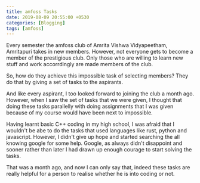 ```yaml
---
title: amfoss Tasks
date: 2019-08-09 20:55:00 +0530
categories: [Blogging]
tags: [amfoss]
---
```


Every semester the amfoss club of Amrita Vishwa Vidyapeetham, Amritapuri takes in new members. However, not everyone gets to become a member of the prestigious club. Only those who are willing to learn new stuff and work accorrdingly are made members of the club.

So, how do they achieve this impossible task of selecting members? They do that by giving  a set of tasks to the aspirants.  

And like every aspirant, I too looked forward to joining the club a month ago. However, when I saw the set of tasks that we were given, I thought that doing these tasks parallelly with doing assignments that I was given because of my course would have been next to impossible.

Having learnt basic C++ coding in my high school, I was afraid that I wouldn't be abe to do the tasks that used languages like rust, python and javascript. However, I didn't give up hope and started searching the all knowing google for some help. Google, as always didn't disappoint and sooner rather than later I had drawn up enough courage to start solving the tasks.

That was a month ago, and now I can only say that, indeed these tasks are really helpful for a person to  realise whether he is into coding or not.
